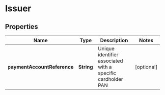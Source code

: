 
# Issuer

## Properties
Name | Type | Description | Notes
------------ | ------------- | ------------- | -------------
**paymentAccountReference** | **String** | Unique identifier associated with a specific cardholder PAN |  [optional]



